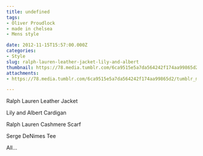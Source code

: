 ```yaml
---
title: undefined
tags:
- Oliver Proudlock
- made in chelsea
- Mens style

date: 2012-11-15T15:57:00.000Z
categories:
- Style
slug: ralph-lauren-leather-jacket-lily-and-albert
thumbnail: https://78.media.tumblr.com/6ca9515e5a7da564242f174aa99865d2/tumblr_mdjdodfJ9b1rhrm24o1_r2_540.jpg
attachments:
- https://78.media.tumblr.com/6ca9515e5a7da564242f174aa99865d2/tumblr_mdjdodfJ9b1rhrm24o1_r2_1280.jpg

---
```


Ralph Lauren Leather Jacket 

  Lily and Albert Cardigan  

  Ralph Lauren Cashmere Scarf  

  Serge DeNimes Tee 

  All...
